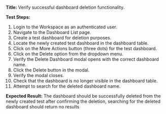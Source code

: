 **Title:** Verify successful dashboard deletion functionality.

**Test Steps:**
1. Login to the Workspace as an authenticated user.
2. Navigate to the Dashboard List page.
3. Create a test dashboard for deletion purposes.
4. Locate the newly created test dashboard in the dashboard table.
5. Click on the More Actions button (three dots) for the test dashboard.
6. Click on the Delete option from the dropdown menu.
7. Verify the Delete Dashboard modal opens with the correct dashboard name.
8. Click the Delete button in the modal.
9. Verify the modal closes.
10. Check that the dashboard is no longer visible in the dashboard table.
11. Attempt to search for the deleted dashboard name.

**Expected Result:**
The dashboard should be successfully deleted from the newly created test after confirming the deletion, searching for the deleted dashboard should return no results